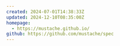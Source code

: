```yaml
---
created: 2024-07-01T14:38:33Z
updated: 2024-12-10T08:35:00Z
homepage:
  - https://mustache.github.io/
github: https://github.com/mustache/spec
---
```

